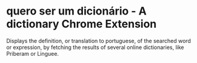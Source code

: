 # quero ser um dicionário - A dictionary Chrome Extension

Displays the definition, or translation to portuguese, of the searched word or expression, by fetching the results of several online dictionaries, like Priberam or Linguee.
